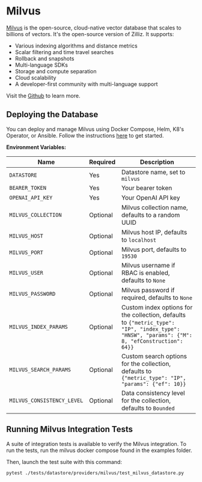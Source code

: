 # Milvus

[Milvus](https://milvus.io/) is the open-source, cloud-native vector database that scales to billions of vectors. It's the open-source version of Zilliz. It supports:

- Various indexing algorithms and distance metrics
- Scalar filtering and time travel searches
- Rollback and snapshots
- Multi-language SDKs
- Storage and compute separation
- Cloud scalability
- A developer-first community with multi-language support

Visit the [Github](https://github.com/milvus-io/milvus) to learn more.

## Deploying the Database

You can deploy and manage Milvus using Docker Compose, Helm, K8's Operator, or Ansible. Follow the instructions [here](https://milvus.io/docs) to get started.

**Environment Variables:**

| Name                       | Required | Description                                                                                                                                  |
|----------------------------|----------|----------------------------------------------------------------------------------------------------------------------------------------------|
| `DATASTORE`                | Yes      | Datastore name, set to `milvus`                                                                                                              |
| `BEARER_TOKEN`             | Yes      | Your bearer token                                                                                                                            |
| `OPENAI_API_KEY`           | Yes      | Your OpenAI API key                                                                                                                          |
| `MILVUS_COLLECTION`        | Optional | Milvus collection name, defaults to a random UUID                                                                                            |
| `MILVUS_HOST`              | Optional | Milvus host IP, defaults to `localhost`                                                                                                      |
| `MILVUS_PORT`              | Optional | Milvus port, defaults to `19530`                                                                                                             |
| `MILVUS_USER`              | Optional | Milvus username if RBAC is enabled, defaults to `None`                                                                                       |
| `MILVUS_PASSWORD`          | Optional | Milvus password if required, defaults to `None`                                                                                              |
| `MILVUS_INDEX_PARAMS`      | Optional | Custom index options for the collection, defaults to `{"metric_type": "IP", "index_type": "HNSW", "params": {"M": 8, "efConstruction": 64}}` |
| `MILVUS_SEARCH_PARAMS`     | Optional | Custom search options for the collection, defaults to `{"metric_type": "IP", "params": {"ef": 10}}`                                          |
| `MILVUS_CONSISTENCY_LEVEL` | Optional | Data consistency level for the collection, defaults to `Bounded`                                                                             |

## Running Milvus Integration Tests

A suite of integration tests is available to verify the Milvus integration. To run the tests, run the milvus docker compose found in the examples folder.

Then, launch the test suite with this command:

```bash
pytest ./tests/datastore/providers/milvus/test_milvus_datastore.py
```
